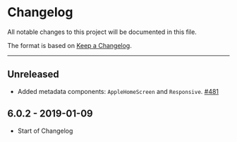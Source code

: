 # Changelog

All notable changes to this project will be documented in this file.

The format is based on [Keep a Changelog](http://keepachangelog.com/en/1.0.0/).

<!-- Unreleased changes should go to UNRELEASED.md -->

---

## Unreleased

- Added metadata components: `AppleHomeScreen` and `Responsive`. [#481](https://github.com/Shopify/quilt/pull/481)

## 6.0.2 - 2019-01-09

- Start of Changelog
